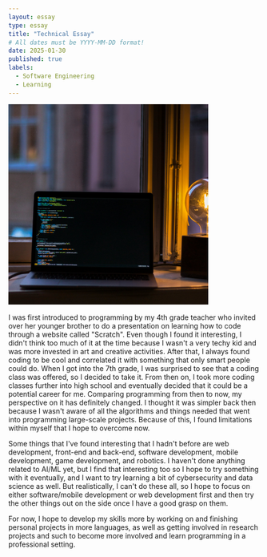 ```yaml
---
layout: essay
type: essay
title: "Technical Essay"
# All dates must be YYYY-MM-DD format!
date: 2025-01-30
published: true
labels:
  - Software Engineering
  - Learning
---
```


<img width="400px" class="rounded float-start pe-4" src="../img/igniting/oskar-yildiz-cOkpTiJMGzA-unsplash.jpg">

I was first introduced to programming by my 4th grade teacher who invited over her younger brother to do a presentation on learning how to code through a website called "Scratch". Even though I found it interesting, I didn't think too much of it at the time because I wasn't a very techy kid and was more invested in art and creative activities. After that, I always found coding to be cool and correlated it with something that only smart people could do. When I got into the 7th grade, I was surprised to see that a coding class was offered, so I decided to take it. From then on, I took more coding classes further into high school and eventually decided that it could be a potential career for me. Comparing programming from then to now, my perspective on it has definitely changed. I thought it was simpler back then because I wasn't aware of all the algorithms and things needed that went into programming large-scale projects. Because of this, I found limitations within myself that I hope to overcome now. 

Some things that I've found interesting that I hadn't before are web development, front-end and back-end, software development, mobile development, game development, and robotics. I haven't done anything related to AI/ML yet, but I find that interesting too so I hope to try something with it eventually, and I want to try learning a bit of cybersecurity and data science as well. But realistically, I can't do these all, so I hope to focus on either software/mobile development or web development first and then try the other things out on the side once I have a good grasp on them.

For now, I hope to develop my skills more by working on and finishing personal projects in more languages, as well as getting involved in research projects and such to become more involved and learn programming in a professional setting. 
